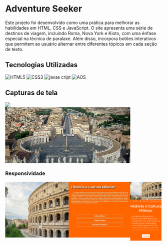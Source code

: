 # Adventure Seeker

<p>Este projeto foi desenvolvido como uma prática para melhorar as habilidades em HTML, CSS e JavaScript. O site apresenta uma série de destinos de viagem, incluindo Roma, Nova York e Kioto, com uma ênfase especial na técnica de paralaxe. Além disso, incorpora botões interativos que permitem ao usuário alternar entre diferentes tópicos em cada seção de texto.</p>

## Tecnologias Utilizadas

![HTML5](https://img.shields.io/badge/html5-%23E34F26.svg?style=for-the-badge&logo=html5&logoColor=white)
![CSS3](https://img.shields.io/badge/css3-%231572B6.svg?style=for-the-badge&logo=css3&logoColor=white)
![javas cript](https://img.shields.io/badge/JavaScript-323330?style=for-the-badge&logo=javascript&logoColor=F7DF1E) 
<img src="https://img.shields.io/badge/AOS-purple" alt="AOS" width="40" height="28"/>

## Capturas de tela

<img src="imgReadMe/página-inicial.JPG" width="400px" heigth="200px" align="left">
<img src="imgReadMe/paralax-1.JPG" width="400px" heigth="200px" align="center">

### Responsividade

<img src="imgReadMe/textos.JPG" width="400px" heigth="200px" align="left">
<img src="imgReadMe/cell.png" width="100px" heigth="200px" align="left">
